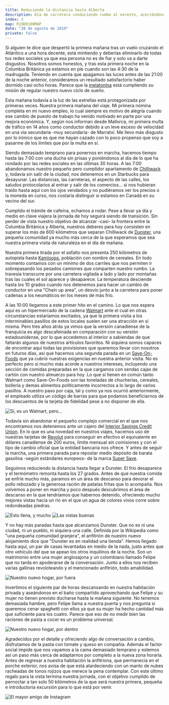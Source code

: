 ```yaml
---
title: Reduciendo la distancia hasta Alberta
description: Día de carretera conduciendo rumbo al noreste, acercándonos cada vez más a la frontera entre la Columbia Británica y Alberta.
index: 3
map: R19D0100MAP
date: "28 de agosto de 2019"
private: false
---
```

Si alguien te dice que despertó la primera mañana tras un vuelo cruzando el Atlántico a una hora decente, está mintiendo y deberías eliminarlo de todas tus redes sociales ya que esa persona no es de fiar y solo va a darte disgustos. Nosotros somos honestos, y tras esta primera noche en la Columbia Británica ya estamos en pie cuando son las 4:30 de la madrugada. Teniendo en cuenta que apagamos las luces antes de las 21:00 de la noche anterior, consideramos un resultado satisfactorio haber dormido casi ocho horas. Parece que la  [melatonina](https://www.normon.es/articulo-blog/melatonina-que-es "¿Qué es la melatonina?") está cumpliendo su misión de regular nuestro nuevo ciclo de sueño.

Esta mañana todavía a la luz de las estrellas está protagonizada por primeras veces. Nuestra primera mañana del viaje. Mi primera nómina completa en mi nuevo empleo, lo cual siempre es motivo de alegría cuando ese cambio de puesto de trabajo ha venido motivado en parte por una mejora económica. Y, según nos informan desde Mallorca, mi primera multa de tráfico en 14 años como conductor debido a un leve exceso de velocidad en una vía secundaria -muy secundaria- de Marratxí. Me llevo más disgusto por lo irónico que es que me hayan cazado con lo poco propenso que soy a pasarme de los límites que por la multa en sí.

Siendo demasiado temprano para ponernos en marcha, hacemos tiempo hasta las 7:00 con una ducha sin prisas y poniéndonos al día de lo que ha rondado por las redes sociales en las últimas 30 horas. A las 7:00 abandonamos nuestro pequeño pero cumplidor apartamento de [Chilliwack](https://en.wikipedia.org/wiki/Chilliwack "Chilliwack, Columbia Británica") y, todavía sin salir de la ciudad, nos detenemos en un Starbucks para desayunar. Las distancias, las carreteras, el aspecto de las calles, los saludos protocolarios al entrar y salir de los comercios... si nos hubieran traído hasta aquí con los ojos vendados y no pudiéramos ver los precios o la moneda en curso, nos costaría distinguir si estamos en Canadá en su vecino del sur.

Cumplido el trámite de cafeína, echamos a rodar. Pese a llevar ya día y medio en clave viajera la jornada de hoy seguirá siendo de transición. Sin perder de vista nuestro objetivo de alcanzar -casi- la frontera entre la Columbia Británica y Alberta, nuestros deberes para hoy consisten en superar los más de 600 kilómetros que separan Chilliwack de [Dunster](https://en.wikipedia.org/wiki/Dunster,_British_Columbia "Dunster, Columbia Británica"), una pequeña comunidad ya mucho más cerca de la que esperamos que sea nuestra primera visita de naturaleza en el día de mañana.

Nuestra primera tirada por el asfalto nos presenta 250 kilómetros de autopista hasta [Kamloops](https://es.wikipedia.org/wiki/Kamloops "Kamloops, Columbia Británica"), población con nombre de cereales. En todo momento contamos con un mínimo de dos carriles que nos permiten ir sobrepasando los pesados camiones que comparten nuestro rumbo. La travesía transcurre por una  carretera vigilada a lado y lado por montañas tras las cuales el sol aparece y desaparece. La temperatura desciende hasta los 10 grados cuando nos detenemos para hacer un cambio de conductor en una "Chain up area", un desvío junto a la carretera para poner cadenas a los neumáticos en los meses de más frío.

A las 10:00 llegamos a este primer hito en el camino. Lo que nos espera aquí es un hipermercado de la cadena [Walmart](https://www.walmart.ca/en "Walmart Canadá, cadena de hipermercados") ante el cual en otras circunstancias estaríamos excitados, ya que la primera visita a los interminables pasillos de estos locales suelen ser una atracción en sí misma. Pero tres años atrás ya vimos que la versión canadiense de la franquicia es algo descafeinada en comparación con su versión estadounidense, por lo que accedemos al interior a sabiendas de que faltarán algunos de nuestros artículos favoritos. Ni siquiera somos capaces de encontrar aquí todas las provisiones que queremos llevar con nosotros en futuros días, así que hacemos una segunda parada en un [Save-On-Foods](https://en.wikipedia.org/wiki/Save-On-Foods "Save-On-Foods, cadena de supermercados") que ya cubrió nuestras exigencias en nuestra anterior visita. No es perfecto pero sí mucho más acorde a nuestros intereses, incluyendo una sección de comidas preparadas en la que cargamos con sendas cajas de cartón con nuestro almuerzo para hoy. Lo que sí tienen en común tanto Walmart como Save-On-Foods son las toneladas de chucherías, cereales, bollería y demás alimentos políticamente incorrectos a lo largo de varios pasillos. A nuestro paso por caja, tal y como ya nos ocurrió anteriormente, el empleado utiliza un código de barras para que podamos beneficiarnos de los descuentos de la tarjeta de fidelidad pese a no disponer de ella.

![Sí, es un Walmart, pero...](R19D0101)

Todavía sin abandonar el pequeño complejo comercial en el que nos encontramos nos detenemos ante un cajero del [Interior Savings Credit Union](https://www.interiorsavings.com/). En lo que es una novedad en nuestros viajes, hacemos uso de nuestras tarjetas de [Revolut](https://www.revolut.com/es-ES "Revolut, entidad financiera especializada en la banca online") para conseguir en efectivo el equivalente en dólares canadiense de 200 euros, límite mensual sin comisiones y con el tipo de cambio oficial que la entidad bancaria nos ofrece. Y antes de seguir la marcha, una primera parada para repostar medio depósito de barata gasolina -según estándares europeos- de la marca [Super Save](https://supersave.ca/super-save-gas-stations/ "Estaciones de servicio Super Save").

Seguimos reduciendo la distancia hasta llegar a Dunster. El frío desaparece y el termómetro remonta hasta los 27 grados. Antes de que nuestra comida se enfríe mucho más, paramos en un área de descanso para devorar el pollo rebozado y la generosa ración de patatas fritas que lo acompaña. Nos volvemos a poner en marcha y poco después descubrimos el área de descanso en la que tendríamos que habernos detenido, ofreciendo mucho mejores vistas hacia un río en el que un agua de colores vivos corre sobre redondeadas piedras.

![Esto llena, y mucho](R19D0102)
![Las vistas buenas](R19D0103)

Y no hay más paradas hasta que alcanzamos Dunster. Que no es ni una ciudad, ni un pueblo, ni siquiera una calle. Definida por la Wikipedia como "una pequeña comunidad granjera", el anfitrión de nuestro nuevo alojamiento dice que "Dunster es en realidad una tienda". Hemos llegado hasta aquí, un par de casas levantadas en medio de la nada, justo antes que otro vehículo del que se apean los otros inquilinos de la noche. Son un matrimonio entre una mujer anglosajona y un colombiano llamado Felipe que no tarda en apoderarse de la conversación. Junto a ellos nos reciben varias gallinas revoloteando y el mencionado anfitrión, todo amabilidad.

![Nuestro nuevo hogar, por fuera](R19D0104)

Invertimos el siguiente par de horas descansando en nuestra habitación privada y aseándonos en el baño compartido aprovechando que Felipe y su mujer no tienen previsto ducharse hasta la mañana siguiente. No tenemos demasiada hambre, pero Felipe llama a nuestra puerta y nos pregunta si queremos cenar spaghetti con ellos ya que su mujer ha hecho cantidad más que suficiente para los cuatro. Parece que eso de no medir bien las raciones de pasta a cocer es un problema universal.

![Nuestro nuevo hogar, por dentro](R19D0105)

Agradecidos por el detalle y ofreciendo algo de conversación a cambio, disfrutamos de la pasta con tomate y queso en compañía. Además el factor social impide que nos vayamos a la cama demasiado temprano y estemos así un paso más cerca de adaptarnos por completo a la nueva zona horaria. Antes de regresar a nuestra habitación la anfitriona, que permanecía en el porche exterior, nos avisa de que está atardeciendo con un manto de nubes racheadas de tonos rojizos que merece la pena contemplar. Con este último regalo para la vista termina nuestra jornada, con el objetivo cumplido de pernoctar a tan solo 50 kilómetros de la que será nuestra primera, pequeña e introductoria excursión para lo que está por venir.

![El mayor amigo de Instagram](R19D0106)